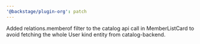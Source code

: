 ```yaml
---
'@backstage/plugin-org': patch
---
```


Added relations.memberof filter to the catalog api call in MemberListCard to avoid fetching the whole User kind entity from catalog-backend.
